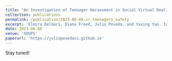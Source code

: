 ```yaml
---
title: "An Investigation of Teenager Harassment in Social Virtual Reality from Teenagers’, Parents’, and Bystanders’ Perspectives"
collection: publications
permalink: /publication/2023-06-08-vr_teenagers_safety
excerpt: 'Elmira Deldari, Diana Freed, Julio Poveda, and Yaxing Yao. In the Symposium on Usable Privacy and Security (to appear). August 2023.'
date: 2023-06-08
venue: 'SOUPS'
paperurl: 'https://juliopovedacs.github.io'
---
```

Stay tuned!